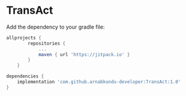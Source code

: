 # TransAct
Add the dependency to your gradle file:
```groovy
allprojects {
		repositories {
			...
			maven { url 'https://jitpack.io' }
		}
	}
```
```groovy
dependencies {
    implementation 'com.github.arnabkundu-developer:TransAct:1.0'
}
```
